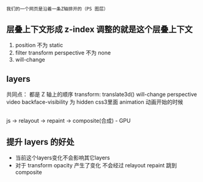 ##  
    我们的一个网页是沿着一条Z轴排开的（PS 图层）

##  层叠上下文形成 z-index 调整的就是这个层叠上下文
1.  position  不为 static
2.  filter  transform  perspective 不为 none
3.  will-change  

##  layers 
共同点： 都是 Z 轴上的顺序
transform: translate3d()
will-change
perspective
video
backface-visibility 为 hidden
css3里面 animation 动画开始的时候

##  
js -> relayout -> repaint -> composite(合成) - GPU

##  提升 layers 的好处
-   当前这个layers变化不会影响其它layers
-   对于 transform opacity 产生了变化  不会经过 relayout  repaint 跳到 composite


<!-- video
有 3D transform
backface-visibility 为 hidden
对 opacity、transform、fliter、backdropfilter 应用了 animation 或者 transition（需要是 active 的 animation 或者 transition，当 animation 或者 transition 效果未开始或结束后，提升合成层也会失效）
will-change 设置为 opacity、transform、top、left、bottom、right（其中 top、left 等需要设置明确的定位属性，如 relative 等） -->